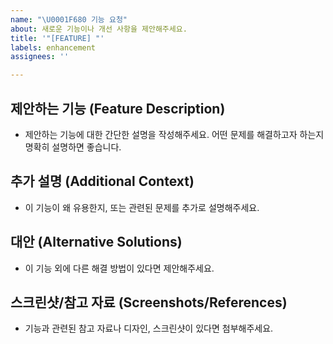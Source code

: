```yaml
---
name: "\U0001F680 기능 요청"
about: 새로운 기능이나 개선 사항을 제안해주세요.
title: '"[FEATURE] "'
labels: enhancement
assignees: ''

---
```


## 제안하는 기능 (Feature Description)
- 제안하는 기능에 대한 간단한 설명을 작성해주세요. 어떤 문제를 해결하고자 하는지 명확히 설명하면 좋습니다.

## 추가 설명 (Additional Context)
- 이 기능이 왜 유용한지, 또는 관련된 문제를 추가로 설명해주세요.

## 대안 (Alternative Solutions)
- 이 기능 외에 다른 해결 방법이 있다면 제안해주세요.

## 스크린샷/참고 자료 (Screenshots/References)
- 기능과 관련된 참고 자료나 디자인, 스크린샷이 있다면 첨부해주세요.

